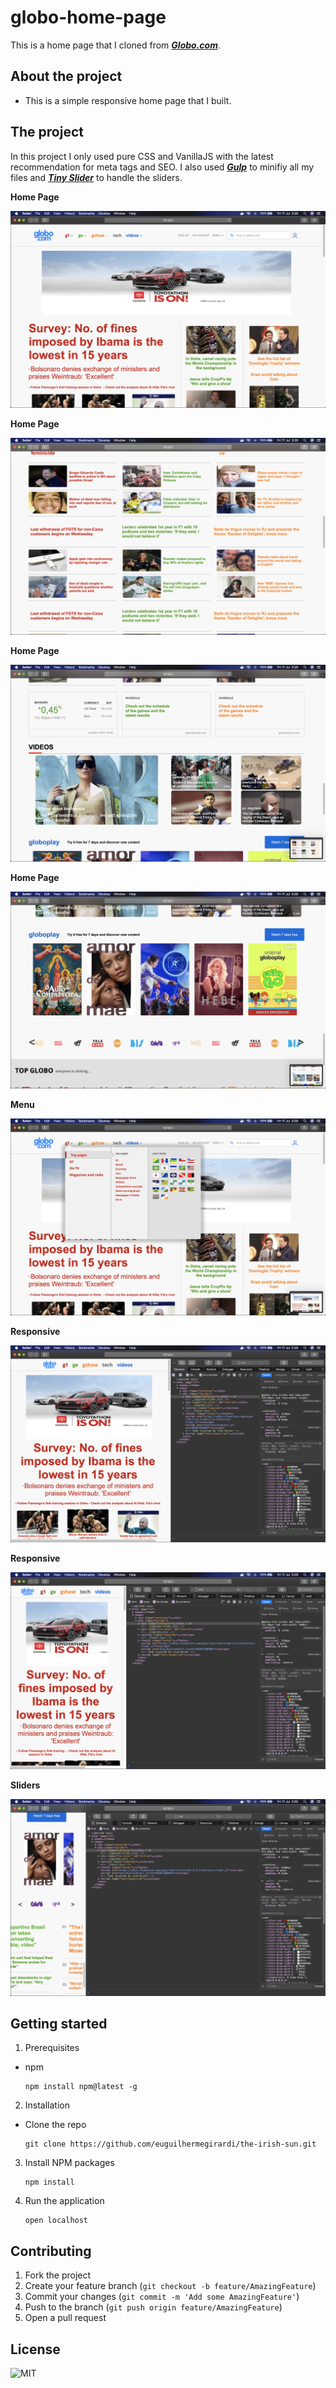 # globo-home-page

This is a home page that I cloned from [**_Globo.com_**](https://www.globo.com/).

## About the project

- This is a simple responsive home page that I built.


## The project

In this project I only used pure CSS and VanillaJS with the latest recommendation for meta tags and SEO. I also used [**_Gulp_**](https://gulpjs.com/) to minifiy all my files and [**_Tiny Slider_**](https://github.com/ganlanyuan/tiny-slider) to handle the sliders. 

**Home Page**

![home-page](.github/home.png)

**Home Page**

![home-page](.github/home2.png)

**Home Page**

![home-page](.github/home3.png)

**Home Page**

![home-page](.github/home4.png)

**Menu**

![Menu](.github/menu.png)

**Responsive**

![responsive](.github/resp.png)

**Responsive**

![responsive2](.github/resp2.png)

**Sliders**

![sliders](.github/sliders.png)

## Getting started

1.  Prerequisites

- npm

      npm install npm@latest -g

2. Installation

- Clone the repo

      git clone https://github.com/euguilhermegirardi/the-irish-sun.git

3. Install NPM packages

       npm install

4. Run the application

       open localhost
       

## Contributing

1.  Fork the project
2.  Create your feature branch (`git checkout -b feature/AmazingFeature`)
3.  Commit your changes (`git commit -m 'Add some AmazingFeature'`)
4.  Push to the branch (`git push origin feature/AmazingFeature`)
5.  Open a pull request

## License

![MIT](https://img.shields.io/badge/License-MIT-blue.svg)

